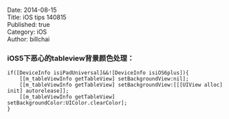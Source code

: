 Date: 2014-08-15  
Title:  iOS tips 140815   
Published: true  
Category: iOS   
Author: billchai   



### iOS5下恶心的tableview背景颜色处理：

	if([DeviceInfo isiPadUniversal]&&![DeviceInfo isiOS6plus]){
        [[m_tableViewInfo getTableView] setBackgroundView:nil];
        [[m_tableViewInfo getTableView] setBackgroundView:[[[UIView alloc] init] autorelease]];
        [[m_tableViewInfo getTableView] setBackgroundColor:UIColor.clearColor];
    }